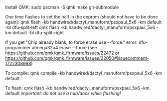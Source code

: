 Install QMK:
    sudo pacman -S qmk
    make git-submodule

One time flashes to set the half in the eeprom (should not have to be done again):
    qmk flash -kb handwired/dactyl_manuform/psxpaul_5x6 -km default -bl dfu-split-left
    qmk flash -kb handwired/dactyl_manuform/psxpaul_5x6 -km default -bl dfu-split-right

If you get "Chip already blank, to force erase use --force." error:
    dfu-programmer atmega32u4 erase --force
    (see https://github.com/qmk/qmk_firmware/issues/22472 or https://github.com/qmk/qmk_firmware/issues/22050#issuecomment-1722308968)

To compile:
    qmk compile -kb handwired/dactyl_manuform/psxpaul_5x6 -km default

To flash:
    qmk flash -kb handwired/dactyl_manuform/psxpaul_5x6 -km default
    *important: do not use a hub/dock while flashing!*
